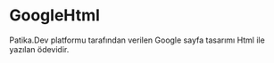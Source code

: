 # GoogleHtml
Patika.Dev platformu tarafından verilen Google sayfa tasarımı Html ile yazılan ödevidir.
